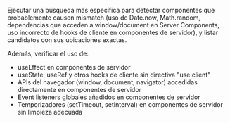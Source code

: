 Ejecutar una búsqueda más específica para detectar componentes que probablemente causen mismatch (uso de Date.now, Math.random, dependencias que acceden a window/document en Server Components, uso incorrecto de hooks de cliente en componentes de servidor), y listar candidatos con sus ubicaciones exactas.

Además, verificar el uso de:

- useEffect en componentes de servidor
- useState, useRef y otros hooks de cliente sin directiva "use client"
- APIs del navegador (window, document, navigator) accedidas directamente en componentes de servidor
- Event listeners globales añadidos en componentes de servidor
- Temporizadores (setTimeout, setInterval) en componentes de servidor sin limpieza adecuada
